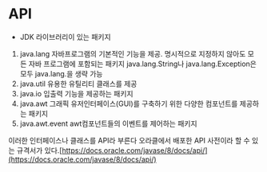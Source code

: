 # API
- JDK 라이브러리이 있는 패키지
1. java.lang 자바프로그램의 기본적인 기능을 제공. 명시적으로 지정하지 않아도 모든 자바 프로그램에 포함되는 패키지 	java.lang.String나 java.lang.Exception은 모두 java.lang.을 생략 가능
2. java.util 유용한 유틸리티 클래스를 제공
3. java.io 입출력 기능을 제공하는 패키지
4. java.awt 그래픽 유저인터페이스(GUI)를 구축하기 위한 다양한 컴포넌트를 제공하는 패키지
5. java.awt.event awt컴포넌트들의 이벤트를 제어하는 패키지

이러한 인터페이스나 클래스를 API라 부른다
오라클에서 배포한 API 사전이라 할 수 있는 규격서가 있다.[https://docs.oracle.com/javase/8/docs/api/](https://docs.oracle.com/javase/8/docs/api/)